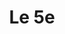 ---
title: Le 5e
description: Réseaux sociaux
resume:
  titre: Le 5e
  court: Réseaux sociaux
identifiant:
slug:
ordre: 9
image: /img/le5e.jpg
i18n: fr
link:
  external: true
  url: 
---